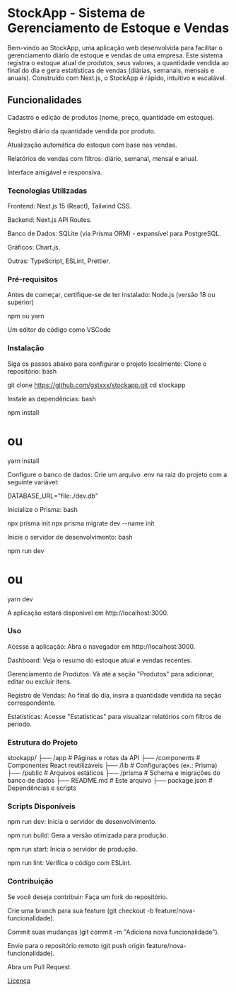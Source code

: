 # StockApp - Sistema de Gerenciamento de Estoque e Vendas

Bem-vindo ao StockApp, uma aplicação web desenvolvida para facilitar o gerenciamento diário de estoque e vendas de uma empresa. Este sistema registra o estoque atual de produtos, seus valores, a quantidade vendida ao final do dia e gera estatísticas de vendas (diárias, semanais, mensais e anuais). Construído com Next.js, o StockApp é rápido, intuitivo e escalável.

## Funcionalidades

Cadastro e edição de produtos (nome, preço, quantidade em estoque).

Registro diário da quantidade vendida por produto.

Atualização automática do estoque com base nas vendas.

Relatórios de vendas com filtros: diário, semanal, mensal e anual.

Interface amigável e responsiva.

### Tecnologias Utilizadas

Frontend: Next.js 15 (React), Tailwind CSS.

Backend: Next.js API Routes.

Banco de Dados: SQLite (via Prisma ORM) - expansível para PostgreSQL.

Gráficos: Chart.js.

Outras: TypeScript, ESLint, Prettier.

### Pré-requisitos

Antes de começar, certifique-se de ter instalado:
Node.js (versão 18 ou superior)

npm ou yarn

Um editor de código como VSCode

### Instalação

Siga os passos abaixo para configurar o projeto localmente:
Clone o repositório:
bash

git clone https://github.com/gstxxx/stockapp.git
cd stockapp

Instale as dependências:
bash

npm install

# ou

yarn install

Configure o banco de dados:
Crie um arquivo .env na raiz do projeto com a seguinte variável:

DATABASE_URL="file:./dev.db"

Inicialize o Prisma:
bash

npx prisma init
npx prisma migrate dev --name init

Inicie o servidor de desenvolvimento:
bash

npm run dev

# ou

yarn dev

A aplicação estará disponível em http://localhost:3000.

### Uso

Acesse a aplicação:
Abra o navegador em http://localhost:3000.

Dashboard:
Veja o resumo do estoque atual e vendas recentes.

Gerenciamento de Produtos:
Vá até a seção "Produtos" para adicionar, editar ou excluir itens.

Registro de Vendas:
Ao final do dia, insira a quantidade vendida na seção correspondente.

Estatísticas:
Acesse "Estatísticas" para visualizar relatórios com filtros de período.

### Estrutura do Projeto

stockapp/
├── /app # Páginas e rotas da API
├── /components # Componentes React reutilizáveis
├── /lib # Configurações (ex.: Prisma)
├── /public # Arquivos estáticos
├── /prisma # Schema e migrações do banco de dados
├── README.md # Este arquivo
├── package.json # Dependências e scripts

### Scripts Disponíveis

npm run dev: Inicia o servidor de desenvolvimento.

npm run build: Gera a versão otimizada para produção.

npm run start: Inicia o servidor de produção.

npm run lint: Verifica o código com ESLint.

### Contribuição

Se você deseja contribuir:
Faça um fork do repositório.

Crie uma branch para sua feature (git checkout -b feature/nova-funcionalidade).

Commit suas mudanças (git commit -m "Adiciona nova funcionalidade").

Envie para o repositório remoto (git push origin feature/nova-funcionalidade).

Abra um Pull Request.

[Licença](LICENSE.md)

